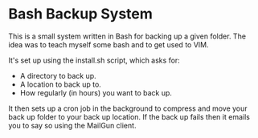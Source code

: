 # Bash Backup System 

This is a small system written in Bash for backing up a given folder. The idea was to teach myself some bash and to get used to VIM.

It's set up using the install.sh script, which asks for:

* A directory to back up.
* A location to back up to.
* How regularly (in hours) you want to back up.

It then sets up a cron job in the background to compress and move your back up folder to your back up location. If the back up fails then it emails you to say so using the MailGun client.
